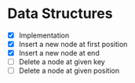 # Data Structures
 - [x] Implementation
 - [x] Insert a new node at first position
 - [x] Insert a new node at end
 - [ ] Delete a node at given key
 - [ ] Delete a node at given position